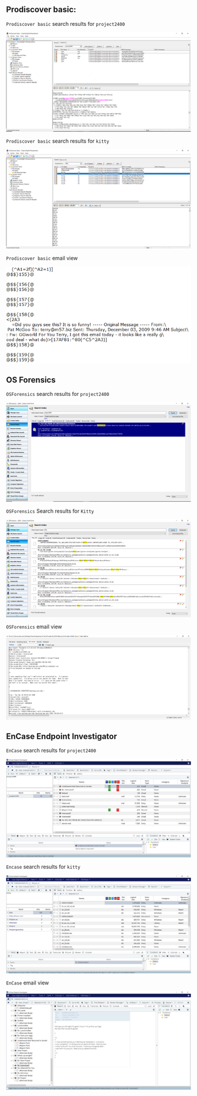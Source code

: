 ## Prodiscover basic:

`Prodiscover basic` search results for `project2400`

<img src = PRDPRJ2400Search.PNG>

`Prodiscover basic` search results for `kitty`

<img src = PRDKittySearch.PNG>

`Prodiscover basic` email view

<img src = PRDEmailView.PNG>


## OS Forensics

`OSForensics` search results for `project2400`

<img src = OSFPRJ2400Search.PNG>

`OSForensics` Search results for `Kitty`

<img src = OSFKittySearch.PNG>

`OSForensics` email view

<img src = OSFEmailView.PNG>

## EnCase Endpoint Investigator

`EnCase` search results for `project2400`

<img src= ENCPRJ2400Search.PNG>

`Encase` search results for `kitty`

<img src= ENCKittySearch.PNG>

`EnCase` email view

<img src = ENCEmailView.PNG>
